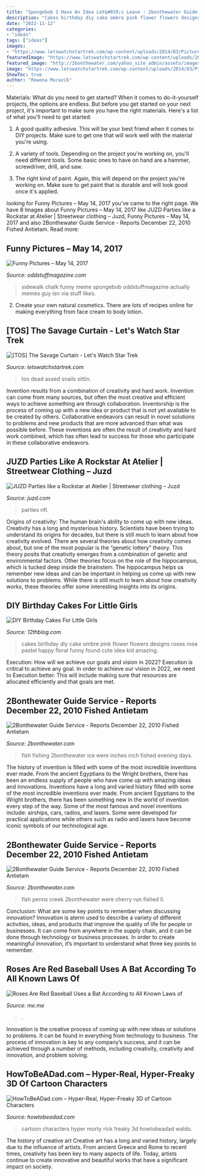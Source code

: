 ```yaml
---
title: "Spongebob I Have An Idea Let&#039;s Leave : 2bonthewater Guide Service"
description: "Cakes birthday diy cake ombre pink flower flowers designs roses rose pastel happy floral funny found cute idea kid amazing"
date: "2022-11-12"
categories:
- "ideas"
tags: ["ideas"]
images:
- "https://www.letswatchstartrek.com/wp-content/uploads/2014/03/Picture-19.png"
featuredImage: "https://www.letswatchstartrek.com/wp-content/uploads/2014/03/Picture-19.png"
featured_image: "http://2bonthewater.com/yahoo_site_admin/assets/images/cherry_run_11.10792827_std.jpg"
image: "https://www.letswatchstartrek.com/wp-content/uploads/2014/03/Picture-19.png"
ShowToc: true
author: "Rowena Murazik"
---
```



Materials: What do you need to get started?
When it comes to do-it-yourself projects, the options are endless. But before you get started on your next project, it's important to make sure you have the right materials. Here's a list of what you'll need to get started:
1. A good quality adhesive. This will be your best friend when it comes to DIY projects. Make sure to get one that will work well with the material you're using.

2. A variety of tools. Depending on the project you're working on, you'll need different tools. Some basic ones to have on hand are a hammer, screwdriver, drill, and saw.

3. The right kind of paint. Again, this will depend on the project you're working on. Make sure to get paint that is durable and will look good once it's applied.


	

		
looking for Funny Pictures – May 14, 2017 you've came to the right page. We have 8 Images about Funny Pictures – May 14, 2017 like JUZD Parties like a Rockstar at Atelier | Streetwear clothing – Juzd, Funny Pictures – May 14, 2017 and also 2Bonthewater Guide Service - Reports December 22, 2010 Fished Antietam. Read more:
		
    
## Funny Pictures – May 14, 2017

<img loading=lazy src="http://oddstuffmagazine.com/wp-content/uploads/2017/05/Sidewalk-Chalk-spongebob-650x939.jpg" onerror="this.onerror=null;this.src='https://tse3.mm.bing.net/th?id=OIP.MiReTav3digYK_-xo8_OwwHaKs&amp;pid=15.1';" alt="Funny Pictures – May 14, 2017">

_Source: oddstuffmagazine.com_

>sidewalk chalk funny meme spongebob oddstuffmagazine actually memes guy isn via stuff likes. 

	

2. Create your own natural cosmetics. There are lots of recipes online for making everything from face cream to body lotion.

    
## [TOS] The Savage Curtain - Let&#039;s Watch Star Trek

<img loading=lazy src="https://www.letswatchstartrek.com/wp-content/uploads/2014/03/Picture-19.png" onerror="this.onerror=null;this.src='https://tse2.mm.bing.net/th?id=OIP.IOiF1oPB9oZWEyhGezD49wHaFh&amp;pid=15.1';" alt="[TOS] The Savage Curtain - Let&#039;s Watch Star Trek">

_Source: letswatchstartrek.com_

>tos dead assed snails sittin. 

	

Invention results from a combination of creativity and hard work.
Invention can come from many sources, but often the most creative and efficient ways to achieve something are through collaboration. Inventorship is the process of coming up with a new idea or product that is not yet available to be created by others. Collaborative endeavors can result in novel solutions to problems and new products that are more advanced than what was possible before. These inventions are often the result of creativity and hard work combined, which has often lead to success for those who participate in these collaborative endeavors.

    
## JUZD Parties Like A Rockstar At Atelier | Streetwear Clothing – Juzd

<img loading=lazy src="http://1.bp.blogspot.com/_O96JA2G5zFY/So9CdJkDfqI/AAAAAAAAAt0/52TEQjxObMA/s400/DSC_0472.jpg" onerror="this.onerror=null;this.src='https://tse1.mm.bing.net/th?id=OIP.XACjDxY81tOPO-WYu4Za0gAAAA&amp;pid=15.1';" alt="JUZD Parties like a Rockstar at Atelier | Streetwear clothing – Juzd">

_Source: juzd.com_

>parties nfl. 

	

Origins of creativity: The human brain's ability to come up with new ideas.
Creativity has a long and mysterious history. Scientists have been trying to understand its origins for decades, but there is still much to learn about how creativity evolved. There are several theories about how creativity comes about, but one of the most popular is the “genetic lottery” theory. This theory posits that creativity emerges from a combination of genetic and environmental factors. Other theories focus on the role of the hippocampus, which is tucked deep inside the brainstem. The hippocampus helps us remember new ideas and can be important in helping us come up with new solutions to problems. While there is still much to learn about how creativity works, these theories offer some interesting insights into its origins.

    
## DIY Birthday Cakes For Little Girls

<img loading=lazy src="http://www.12thblog.com/wp-content/uploads/2015/10/08-Birthday-Cakes.jpg" onerror="this.onerror=null;this.src='https://tse2.mm.bing.net/th?id=OIP.ahqTGFu4sbxLy23mkFq45AHaLH&amp;pid=15.1';" alt="DIY Birthday Cakes For Little Girls">

_Source: 12thblog.com_

>cakes birthday diy cake ombre pink flower flowers designs roses rose pastel happy floral funny found cute idea kid amazing. 

	

Execution: How will we achieve our goals and vision in 2022?
Execution is critical to achieve any goal. In order to achieve our vision in 2022, we need to Execution better. This will include making sure that resources are allocated efficiently and that goals are met.

    
## 2Bonthewater Guide Service - Reports December 22, 2010 Fished Antietam

<img loading=lazy src="http://2bonthewater.com/yahoo_site_admin/assets/images/wp_CR_tasty_woolhead_sculpin-1.10253150_std.jpg" onerror="this.onerror=null;this.src='https://tse2.mm.bing.net/th?id=OIP.qaB0PQ9QutW3f1Nidl0QSAHaE7&amp;pid=15.1';" alt="2Bonthewater Guide Service - Reports December 22, 2010 Fished Antietam">

_Source: 2bonthewater.com_

>fish fishing 2bonthewater ice were inches inch fished evening days. 

	

The history of invention is filled with some of the most incredible inventions ever made. From the ancient Egyptians to the Wright brothers, there has been an endless supply of people who have come up with amazing ideas and innovations.
Inventions have a long and varied history filled with some of the most incredible inventions ever made. From ancient Egyptians to the Wright brothers, there has been something new in the world of invention every step of the way. Some of the most famous and novel inventions include: airships, cars, radios, and lasers. Some were developed for practical applications while others such as radio and lasers have become iconic symbols of our technological age.

    
## 2Bonthewater Guide Service - Reports December 22, 2010 Fished Antietam

<img loading=lazy src="http://2bonthewater.com/yahoo_site_admin/assets/images/cherry_run_11.10792827_std.jpg" onerror="this.onerror=null;this.src='https://tse3.mm.bing.net/th?id=OIP.p3y1RHvYkSVZmLO-3Q6TWgHaFj&amp;pid=15.1';" alt="2Bonthewater Guide Service - Reports December 22, 2010 Fished Antietam">

_Source: 2bonthewater.com_

>fish penns creek 2bonthewater were cherry run fished ll. 

	

Conclusion: What are some key points to remember when discussing innovation?
Innovation is aterm used to describe a variety of different activities, ideas, and products that improve the quality of life for people or businesses. It can come from anywhere in the supply chain, and it can be done through technology or business processes. In order to create meaningful innovation, it’s important to understand what three key points to remember.

    
## Roses Are Red Baseball Uses A Bat According To All Known Laws Of

<img loading=lazy src="https://pics.me.me/thumb_roses-are-red-baseball-uses-a-bat-according-to-all-63455963.png" onerror="this.onerror=null;this.src='https://tse3.mm.bing.net/th?id=OIP.3I6LkJVJfM7f2mk8r3QeGQAAAA&amp;pid=15.1';" alt="Roses Are Red Baseball Uses a Bat According to All Known Laws of">

_Source: me.me_

>. 

	

Innovation is the creative process of coming up with new ideas or solutions to problems. It can be found in everything from technology to business. The process of innovation is key to any company’s success, and it can be achieved through a number of methods, including creativity, creativity and innovation, and problem solving.

    
## HowToBeADad.com – Hyper-Real, Hyper-Freaky 3D Of Cartoon Characters

<img loading=lazy src="http://www.howtobeadad.com/wp-content/uploads/2017/08/rickandmorty3d.jpg" onerror="this.onerror=null;this.src='https://tse4.mm.bing.net/th?id=OIP.f2wls47zIjpZkHw4KhlNiwHaFH&amp;pid=15.1';" alt="HowToBeADad.com – Hyper-Real, Hyper-Freaky 3D of Cartoon Characters">

_Source: howtobeadad.com_

>cartoon characters hyper morty rick freaky 3d howtobeadad waldo. 

	

The history of creative art
Creative art has a long and varied history, largely due to the influence of artists. From ancient Greece and Rome to recent times, creativity has been key to many aspects of life. Today, artists continue to create innovative and beautiful works that have a significant impact on society.

